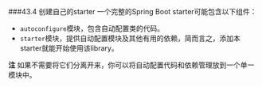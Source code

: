 ###43.4 创建自己的starter
一个完整的Spring Boot starter可能包含以下组件：

* `autoconfigure`模块，包含自动配置类的代码。
* `starter`模块，提供自动配置模块及其他有用的依赖，简而言之，添加本starter就能开始使用该library。

**注** 如果不需要将它们分离开来，你可以将自动配置代码和依赖管理放到一个单一模块中。

